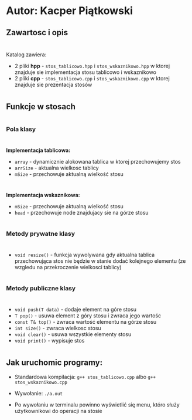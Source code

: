 # **Autor: Kacper Piątkowski** #

## Zawartosc i opis ##

#
Katalog zawiera:

* 2 pliki **hpp** - `stos_tablicowo.hpp` i `stos_wskaznikowo.hpp` w ktorej znajduje sie implementacja stosu tablicowo i wskaznikowo
* 2 pliki **cpp** - `stos_tablicowo.cpp` i `stos_wskaznikowo.cpp` w ktorej znajduje sie prezentacja stosów
#

## Funkcje w stosach ##

#
### **Pola klasy**
#

**Implementacja tablicowa:**
* `array` - dynamicznie alokowana tablica w ktorej przechowujemy stos
* `arrSize` - aktualna wielkosc tablicy
* `mSize` - przechowuje aktualną wielkość stosu

#
**Implementacja wskaznikowa:**
* `mSize` - przechowuje aktualną wielkość stosu
* `head` - przechowuje node znajdujacy sie na górze stosu
#

### **Metody prywatne klasy**

#

* `void resize()` - funkcja wywolywana gdy aktualna tablica przechowująca stos nie będzie w stanie dodać kolejnego elementu (ze wzgledu na przekroczenie wielkosci tablicy)

#
### **Metody publiczne klasy**
#

* `void push(T data)` - dodaje element na góre stosu
* `T pop()` - usuwa element z góry stosu i zwraca jego wartośc
* `const T& top()` - zwraca wartość elementu na górze stosu 
* `int size()` - zwraca wielkosc stosu
* `void clear()` - usuwa wszystkie elementy stosu
* `void print()` - wypisuje stos

#
## Jak uruchomic programy:

* Standardowa kompilacja:
        `g++ stos_tablicowo.cpp` albo `g++ stos_wskaznikowo.cpp`
* Wywołanie:
        `./a.out`

* Po wywołaniu w terminalu powinno wyświetlić się menu, któro służy użytkownikowi do operacji na stosie
#